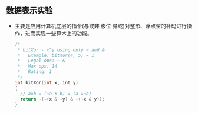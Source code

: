 ## 数据表示实验
* 主要是应用计算机底层的指令(与或非 移位 异或)对整形、浮点型的补码进行操作，进而实现一些算术上的功能。

  ```C++
  /* 
   * bitXor - x^y using only ~ and & 
   *   Example: bitXor(4, 5) = 1
   *   Legal ops: ~ &
   *   Max ops: 14
   *   Rating: 1
   */
  int bitXor(int x, int y)
  {
    // a⊕b = (¬a ∧ b) ∨ (a ∧¬b)
    return ~(~(x & ~y) & ~(~x & y));
  }
  ```

  